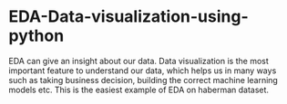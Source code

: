 # EDA-Data-visualization-using-python

EDA can give an insight about our data.
Data visualization is the most important feature to understand our data, which helps us in many ways such as taking business decision, building the correct machine learning models etc.
This is the easiest example of EDA on haberman dataset.
